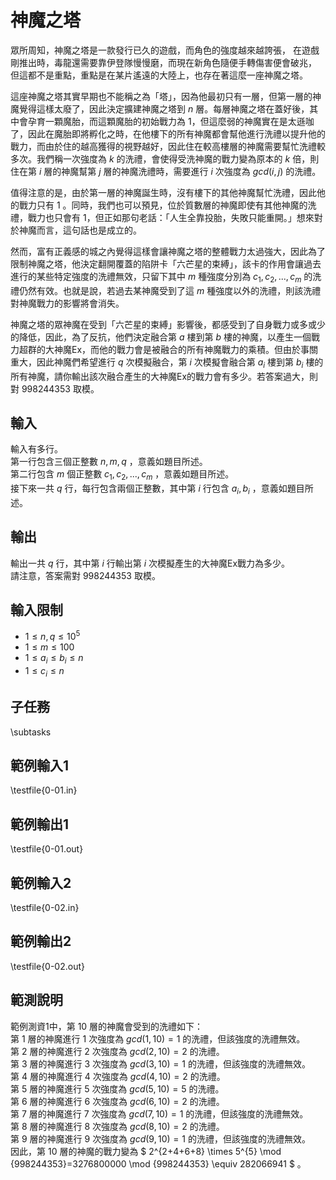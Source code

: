 # 神魔之塔

眾所周知，神魔之塔是一款發行已久的遊戲，而角色的強度越來越誇張，
在遊戲剛推出時，毒龍還需要靠伊登隊慢慢磨，而現在新角色隨便手轉傷害便會破兆，
但這都不是重點，重點是在某片遙遠的大陸上，也存在著這麼一座神魔之塔。

這座神魔之塔其實早期也不能稱之為「塔」，因為他最初只有一層，但第一層的神魔覺得這樣太廢了，因此決定擴建神魔之塔到 $n$ 層。每層神魔之塔在蓋好後，其中會孕育一顆魔胎，而這顆魔胎的初始戰力為 $1$，但這麼弱的神魔實在是太遜咖了，因此在魔胎即將孵化之時，在他樓下的所有神魔都會幫他進行洗禮以提升他的戰力，而由於住的越高獲得的視野越好，因此住在較高樓層的神魔需要幫忙洗禮較多次。我們稱一次強度為 $k$ 的洗禮，會使得受洗神魔的戰力變為原本的 $k$ 倍，則住在第 $i$ 層的神魔幫第 $j$ 層的神魔洗禮時，需要進行 $i$ 次強度為 $gcd(i, j)$ 的洗禮。

值得注意的是，由於第一層的神魔誕生時，沒有樓下的其他神魔幫忙洗禮，因此他的戰力只有 $1$ 。同時，我們也可以預見，位於質數層的神魔即使有其他神魔的洗禮，戰力也只會有 $1$，但正如那句老話：「人生全靠投胎，失敗只能重開。」想來對於神魔而言，這句話也是成立的。

然而，富有正義感的城之內覺得這樣會讓神魔之塔的整體戰力太過強大，因此為了限制神魔之塔，他決定翻開覆蓋的陷阱卡「六芒星的束縛」，該卡的作用會讓過去進行的某些特定強度的洗禮無效，只留下其中 $m$ 種強度分別為 $c_1, c_2, ..., c_m$ 的洗禮仍然有效。也就是說，若過去某神魔受到了這 $m$ 種強度以外的洗禮，則該洗禮對神魔戰力的影響將會消失。

神魔之塔的眾神魔在受到「六芒星的束縛」影響後，都感受到了自身戰力或多或少的降低，因此，為了反抗，他們決定融合第 $a$ 樓到第 $b$ 樓的神魔，以產生一個戰力超群的大神魔Ex，而他的戰力會是被融合的所有神魔戰力的乘積。但由於事關重大，因此神魔們希望進行 $q$ 次模擬融合，第 $i$ 次模擬會融合第 $a_i$ 樓到第 $b_i$ 樓的所有神魔，請你輸出該次融合產生的大神魔Ex的戰力會有多少。若答案過大，則對 $998244353$ 取模。

## 輸入
輸入有多行。\
第一行包含三個正整數 $n, m, q$ ，意義如題目所述。\
第二行包含 $m$ 個正整數 $c_1, c_2, ..., c_m$ ，意義如題目所述。\
接下來一共 $q$ 行，每行包含兩個正整數，其中第 $i$ 行包含 $a_i, b_i$ ，意義如題目所述。

## 輸出
輸出一共 $q$ 行，其中第 $i$ 行輸出第 $i$ 次模擬產生的大神魔Ex戰力為多少。\
請注意，答案需對 $998244353$ 取模。

## 輸入限制
- $1\le n, q \le 10^{5}$
- $1\le m \le 100$
- $1\le a_i \le b_i \le n$
- $1\le c_i \le n$

## 子任務
\subtasks

## 範例輸入1
\testfile{0-01.in}

## 範例輸出1
\testfile{0-01.out}

## 範例輸入2
\testfile{0-02.in}

## 範例輸出2
\testfile{0-02.out}

## 範測說明
範例測資1中，第 $10$ 層的神魔會受到的洗禮如下：\
第 $1$ 層的神魔進行 $1$ 次強度為 $gcd(1, 10)=1$ 的洗禮，但該強度的洗禮無效。\
第 $2$ 層的神魔進行 $2$ 次強度為 $gcd(2, 10)=2$ 的洗禮。\
第 $3$ 層的神魔進行 $3$ 次強度為 $gcd(3, 10)=1$ 的洗禮，但該強度的洗禮無效。\
第 $4$ 層的神魔進行 $4$ 次強度為 $gcd(4, 10)=2$ 的洗禮。\
第 $5$ 層的神魔進行 $5$ 次強度為 $gcd(5, 10)=5$ 的洗禮。\
第 $6$ 層的神魔進行 $6$ 次強度為 $gcd(6, 10)=2$ 的洗禮。\
第 $7$ 層的神魔進行 $7$ 次強度為 $gcd(7, 10)=1$ 的洗禮，但該強度的洗禮無效。\
第 $8$ 層的神魔進行 $8$ 次強度為 $gcd(8, 10)=2$ 的洗禮。\
第 $9$ 層的神魔進行 $9$ 次強度為 $gcd(9, 10)=1$ 的洗禮，但該強度的洗禮無效。\
因此，第 $10$ 層的神魔的戰力變為 $ 2^{2+4+6+8} \times 5^{5} \mod {998244353}=3276800000 \mod {998244353} \equiv 282066941 $ 。
